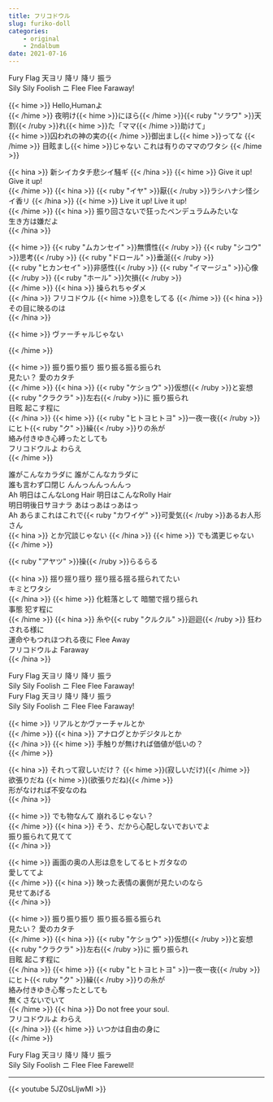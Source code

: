 ```yaml
---
title: フリコドウル
slug: furiko-doll
categories:
    - original
    - 2ndalbum
date: 2021-07-16
---
```


Fury Flag 天ヨリ 降リ 降リ 振ラ  
Sily Sily Foolish ニ Flee Flee Faraway!  

{{< hime >}}
Hello,Humanよ  
{{< /hime >}}
夜明け{{< hime >}}にほら{{< /hime >}}{{< ruby "ソラワ" >}}天割{{< /ruby >}}れ{{< hime >}}た「ママ{{< /hime >}}助けて」  
{{< hime >}}囚われの神の実の{{< /hime >}}御出まし{{< hime >}}ってな  {{< /hime >}}
目眩まし{{< hime >}}じゃない これは有りのママのワタシ  {{< /hime >}}

{{< hina >}}
新シイカタチ悲シイ騒ギ 
{{< /hina >}}
{{< hime >}}
Give it up! Give it up!  
{{< /hime >}}
{{< hina >}}
{{< ruby "イヤ" >}}厭{{< /ruby >}}ラシハナシ怪シイ香リ 
{{< /hina >}}
{{< hime >}}
Live it up! Live it up!  
{{< /hime >}}
{{< hina >}}
振り回さないで狂ったペンデュラムみたいな  
生き方は嫌だよ  
{{< /hina >}}

{{< hime >}}
{{< ruby "ムカンセイ" >}}無慣性{{< /ruby >}} {{< ruby "シコウ" >}}思考{{< /ruby >}} {{< ruby "ドロール" >}}垂涎{{< /ruby >}}  
{{< ruby "ヒカンセイ" >}}非感性{{< /ruby >}} {{< ruby "イマージュ" >}}心像{{< /ruby >}} {{< ruby "ホール" >}}欠損{{< /ruby >}}  
{{< /hime >}}
{{< hina >}}
操られちゃダメ  
{{< /hina >}}
フリコドウル {{< hime >}}息をしてる  {{< /hime >}}
{{< hina >}}
その目に映るのは  
{{< /hina >}}

{{< hime >}}
ヴァーチャルじゃない  

{{< /hime >}}

{{< hime >}}
振り振り振り 振り振る振る振られ  
見たい？ 愛のカタチ  
{{< /hime >}}
{{< hina >}}
{{< ruby "ケショウ" >}}仮想{{< /ruby >}}と妄想 {{< ruby "クラクラ" >}}左右{{< /ruby >}}に 振り振られ  
目眩 起こす程に  
{{< /hina >}}
{{< hime >}}
{{< ruby "ヒトヨヒトヨ" >}}一夜一夜{{< /ruby >}}にヒト{{< ruby "ク" >}}繰{{< /ruby >}}りの糸が  
絡み付きゆき心縛ったとしても  
フリコドウルよ わらえ  
{{< /hime >}}

誰がこんなカラダに 誰がこんなカラダに  
誰も言わず口閉じ んんっんんっんんっ  
Ah 明日はこんなLong Hair 明日はこんなRolly Hair  
明日明後日サヨナラ あはっあはっあはっ  
Ah あらまこれはこれで{{< ruby "カワイゲ" >}}可愛気{{< /ruby >}}あるお人形さん  
{{< hina >}}
とか冗談じゃない 
{{< /hina >}}
{{< hime >}}
でも満更じゃない  
{{< /hime >}}

{{< ruby "アヤツ" >}}操{{< /ruby >}}らるらる  

{{< hina >}}
揺り揺り揺り 揺り揺る揺る揺られてたい  
キミとワタシ  
{{< /hina >}}
{{< hime >}}
化粧落として 暗闇で揺り揺られ  
事態 犯す程に  
{{< /hime >}}
{{< hina >}}
糸や{{< ruby "クルクル" >}}迴迴{{< /ruby >}} 狂わされる様に  
運命やもつれほつれる夜に Flee Away  
フリコドウルよ Faraway  
{{< /hina >}}

Fury Flag 天ヨリ 降リ 降リ 振ラ  
Sily Sily Foolish ニ Flee Flee Faraway!  
Fury Flag 天ヨリ 降リ 降リ 振ラ  
Sily Sily Foolish ニ Flee Flee Faraway!  

{{< hime >}}
リアルとかヴァーチャルとか  
{{< /hime >}}
{{< hina >}}
アナログとかデジタルとか  
{{< /hina >}}
{{< hime >}}
手触りが無ければ価値が低いの？  
{{< /hime >}}

{{< hina >}}
それって寂しいだけ？ {{< hime >}}(寂しいだけ){{< /hime >}}  
欲張りだね {{< hime >}}(欲張りだね){{< /hime >}}  
形がなければ不安なのね  
{{< /hina >}}

{{< hime >}}
でも物なんて 崩れるじゃない？  
{{< /hime >}}
{{< hina >}}
そう、だから心配しないでおいでよ  
振り振られて見てて  
{{< /hina >}}

{{< hime >}}
画面の奥の人形は息をしてるヒトガタなの  
愛しててよ  
{{< /hime >}}
{{< hina >}}
映った表情の裏側が見たいのなら  
見せてあげる  
{{< /hina >}}

{{< hime >}}
振り振り振り 振り振る振る振られ  
見たい？ 愛のカタチ  
{{< /hime >}}
{{< hina >}}
{{< ruby "ケショウ" >}}仮想{{< /ruby >}}と妄想 {{< ruby "クラクラ" >}}左右{{< /ruby >}}に 振り振られ  
目眩 起こす程に  
{{< /hina >}}
{{< hime >}}
{{< ruby "ヒトヨヒトヨ" >}}一夜一夜{{< /ruby >}}にヒト{{< ruby "ク" >}}繰{{< /ruby >}}りの糸が  
絡み付きゆき心奪ったとしても  
無くさないでいて  
{{< /hime >}}
{{< hina >}}
Do not free your soul.  
フリコドウルよ わらえ  
{{< /hina >}}
{{< hime >}}
いつかは自由の身に  
{{< /hime >}}

Fury Flag 天ヨリ 降リ 降リ 振ラ  
Sily Sily Foolish ニ Flee Flee Farewell!  

---

{{< youtube 5JZ0sLljwMI >}}